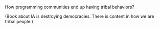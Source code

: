 How programming communities end up having tribal behaviors?

(Book about IA is destroying democracies. There is content in how we are tribal people.)
